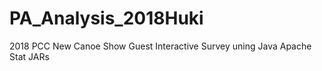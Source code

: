 # PA_Analysis_2018Huki
2018 PCC New Canoe Show Guest Interactive Survey uning Java Apache Stat JARs
